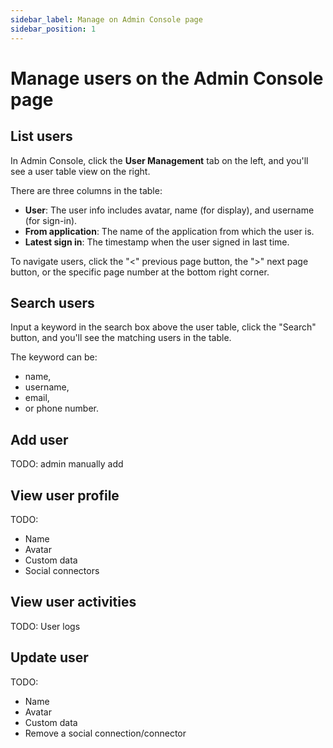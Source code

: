 ```yaml
---
sidebar_label: Manage on Admin Console page
sidebar_position: 1
---
```


# Manage users on the Admin Console page

## List users

In Admin Console, click the **User Management** tab on the left, and you'll see a user table view on the right.

There are three columns in the table:

- **User**: The user info includes avatar, name (for display), and username (for sign-in).
- **From application**: The name of the application from which the user is.
- **Latest sign in**: The timestamp when the user signed in last time.

To navigate users, click the "<" previous page button, the ">" next page button, or the specific page number at the bottom right corner.

## Search users

Input a keyword in the search box above the user table, click the "Search" button, and you'll see the matching users in the table.

The keyword can be:

- name,
- username,
- email,
- or phone number.

## Add user

TODO: admin manually add

## View user profile

TODO:

- Name
- Avatar
- Custom data
- Social connectors

## View user activities

TODO: User logs

## Update user

TODO:

- Name
- Avatar
- Custom data
- Remove a social connection/connector
